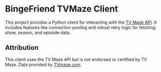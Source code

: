# BingeFriend TVMaze Client

This project provides a Python client for interacting with the [TV Maze API](https://www.tvmaze.com/api). It includes features like connection pooling and robust retry logic for fetching show, season, and episode data.

## Attribution

This client uses the TV Maze API but is not endorsed or certified by TV Maze. Data provided by [TVmaze.com](https://www.tvmaze.com/).